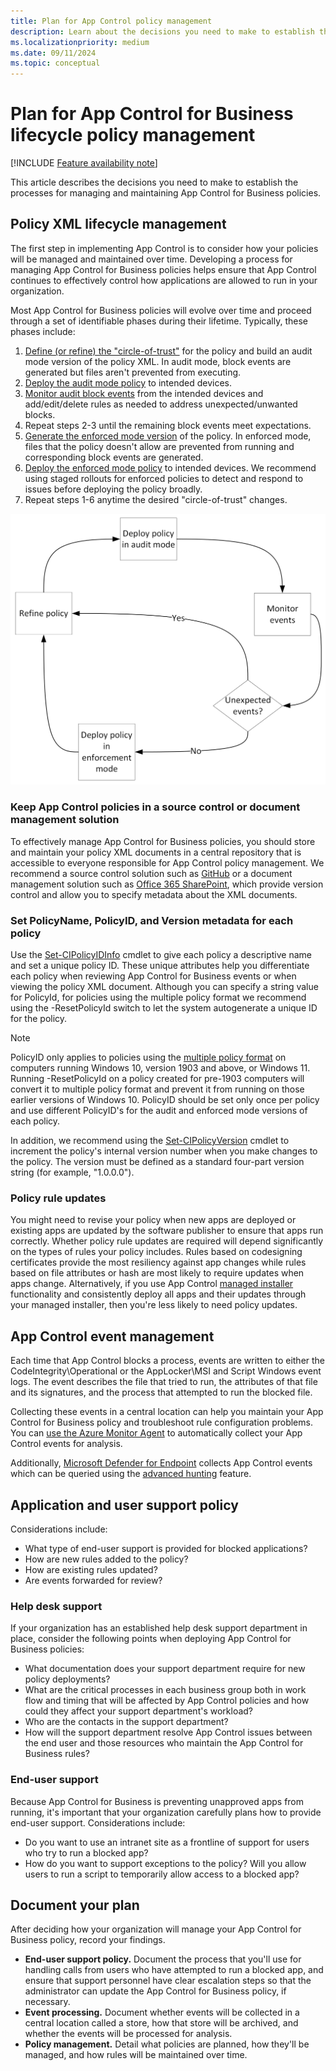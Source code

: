 ```yaml
---
title: Plan for App Control policy management
description: Learn about the decisions you need to make to establish the processes for managing and maintaining App Control for Business policies.
ms.localizationpriority: medium
ms.date: 09/11/2024
ms.topic: conceptual
---
```


# Plan for App Control for Business lifecycle policy management

[!INCLUDE [Feature availability note](../includes/feature-availability-note.md)]

This article describes the decisions you need to make to establish the processes for managing and maintaining App Control for Business policies.

## Policy XML lifecycle management

The first step in implementing App Control is to consider how your policies will be managed and maintained over time. Developing a process for managing App Control for Business policies helps ensure that App Control continues to effectively control how applications are allowed to run in your organization.

Most App Control for Business policies will evolve over time and proceed through a set of identifiable phases during their lifetime. Typically, these phases include:

1. [Define (or refine) the "circle-of-trust"](understand-appcontrol-policy-design-decisions.md) for the policy and build an audit mode version of the policy XML. In audit mode, block events are generated but files aren't prevented from executing.
2. [Deploy the audit mode policy](../deployment/audit-appcontrol-policies.md) to intended devices.
3. [Monitor audit block events](../operations/event-id-explanations.md) from the intended devices and add/edit/delete rules as needed to address unexpected/unwanted blocks.
4. Repeat steps 2-3 until the remaining block events meet expectations.
5. [Generate the enforced mode version](../deployment/enforce-appcontrol-policies.md) of the policy. In enforced mode, files that the policy doesn't allow are prevented from running and corresponding block events are generated.
6. [Deploy the enforced mode policy](../deployment/appcontrol-deployment-guide.md) to intended devices. We recommend using staged rollouts for enforced policies to detect and respond to issues before deploying the policy broadly.
7. Repeat steps 1-6 anytime the desired "circle-of-trust" changes.

![Recommended App Control policy deployment process.](../images/policyflow.png)

### Keep App Control policies in a source control or document management solution

To effectively manage App Control for Business policies, you should store and maintain your policy XML documents in a central repository that is accessible to everyone responsible for App Control policy management. We recommend a source control solution such as [GitHub](https://github.com/) or a document management solution such as [Office 365 SharePoint](https://products.office.com/sharepoint/collaboration), which provide version control and allow you to specify metadata about the XML documents.

### Set PolicyName, PolicyID, and Version metadata for each policy

Use the [Set-CIPolicyIDInfo](/powershell/module/configci/set-cipolicyidinfo) cmdlet to give each policy a descriptive name and set a unique policy ID. These unique attributes help you differentiate each policy when reviewing App Control for Business events or when viewing the policy XML document. Although you can specify a string value for PolicyId, for policies using the multiple policy format we recommend using the -ResetPolicyId switch to let the system autogenerate a unique ID for the policy.

> [!NOTE]
> PolicyID only applies to policies using the [multiple policy format](deploy-multiple-appcontrol-policies.md) on computers running Windows 10, version 1903 and above, or Windows 11. Running -ResetPolicyId on a policy created for pre-1903 computers will convert it to multiple policy format and prevent it from running on those earlier versions of Windows 10.
> PolicyID should be set only once per policy and use different PolicyID's for the audit and enforced mode versions of each policy.

In addition, we recommend using the [Set-CIPolicyVersion](/powershell/module/configci/set-cipolicyversion) cmdlet to increment the policy's internal version number when you make changes to the policy. The version must be defined as a standard four-part version string (for example, "1.0.0.0").

### Policy rule updates

You might need to revise your policy when new apps are deployed or existing apps are updated by the software publisher to ensure that apps run correctly. Whether policy rule updates are required will depend significantly on the types of rules your policy includes. Rules based on codesigning certificates provide the most resiliency against app changes while rules based on file attributes or hash are most likely to require updates when apps change. Alternatively, if you use App Control [managed installer](configure-authorized-apps-deployed-with-a-managed-installer.md) functionality and consistently deploy all apps and their updates through your managed installer, then you're less likely to need policy updates.

## App Control event management

Each time that App Control blocks a process, events are written to either the CodeIntegrity\Operational or the AppLocker\MSI and Script Windows event logs. The event describes the file that tried to run, the attributes of that file and its signatures, and the process that attempted to run the blocked file.

Collecting these events in a central location can help you maintain your App Control for Business policy and troubleshoot rule configuration problems. You can [use the Azure Monitor Agent](/azure/azure-monitor/agents/data-collection-rule-azure-monitor-agent) to automatically collect your App Control events for analysis.

Additionally, [Microsoft Defender for Endpoint](/microsoft-365/security/defender-endpoint/microsoft-defender-endpoint) collects App Control events which can be queried using the [advanced hunting](../operations/querying-application-control-events-centrally-using-advanced-hunting.md) feature.

## Application and user support policy

Considerations include:

- What type of end-user support is provided for blocked applications?
- How are new rules added to the policy?
- How are existing rules updated?
- Are events forwarded for review?

### Help desk support

If your organization has an established help desk support department in place, consider the following points when deploying App Control for Business policies:

- What documentation does your support department require for new policy deployments?
- What are the critical processes in each business group both in work flow and timing that will be affected by App Control policies and how could they affect your support department's workload?
- Who are the contacts in the support department?
- How will the support department resolve App Control issues between the end user and those resources who maintain the App Control for Business rules?

### End-user support

Because App Control for Business is preventing unapproved apps from running, it's important that your organization carefully plans how to provide end-user support. Considerations include:

- Do you want to use an intranet site as a frontline of support for users who try to run a blocked app?
- How do you want to support exceptions to the policy? Will you allow users to run a script to temporarily allow access to a blocked app?

## Document your plan

After deciding how your organization will manage your App Control for Business policy, record your findings.

- **End-user support policy.** Document the process that you'll use for handling calls from users who have attempted to run a blocked app, and ensure that support personnel have clear escalation steps so that the administrator can update the App Control for Business policy, if necessary.
- **Event processing.** Document whether events will be collected in a central location called a store, how that store will be archived, and whether the events will be processed for analysis.
- **Policy management.** Detail what policies are planned, how they'll be managed, and how rules will be maintained over time.
